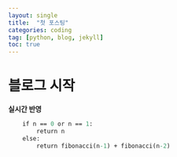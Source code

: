 ```yaml
---
layout: single
title:  "첫 포스팅"
categories: coding
tag: [python, blog, jekyll]
toc: true
---
```


# 블로그 시작

**실시간 반영**

```def fibonacci(n):
    if n == 0 or n == 1:
        return n
    else:
        return fibonacci(n-1) + fibonacci(n-2)
```
